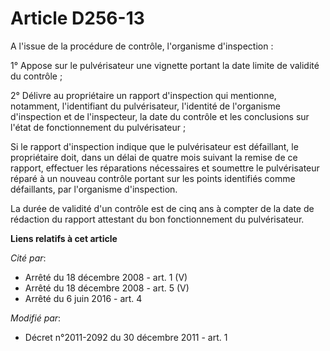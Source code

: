 # Article D256-13

A l'issue de la procédure de contrôle, l'organisme d'inspection : 

1° Appose sur le pulvérisateur une vignette portant la date limite de validité du contrôle ; 

2° Délivre au propriétaire un rapport d'inspection qui mentionne, notamment, l'identifiant du pulvérisateur, l'identité de
l'organisme d'inspection et de l'inspecteur, la date du contrôle et les conclusions sur l'état de fonctionnement du
pulvérisateur ; 

Si le rapport d'inspection indique que le pulvérisateur est défaillant, le propriétaire doit, dans un délai de quatre mois
suivant la remise de ce rapport, effectuer les réparations nécessaires et soumettre le pulvérisateur réparé à un nouveau
contrôle portant sur les points identifiés comme défaillants, par l'organisme d'inspection. 

La durée de validité d'un contrôle est de cinq ans à compter de la date de rédaction du rapport attestant du bon
fonctionnement du pulvérisateur.

**Liens relatifs à cet article**

_Cité par_:

  - Arrêté du 18 décembre 2008 - art. 1 (V)
  - Arrêté du 18 décembre 2008 - art. 5 (V)
  - Arrêté du 6 juin 2016 - art. 4

_Modifié par_:

  - Décret n°2011-2092 du 30 décembre 2011 - art. 1
